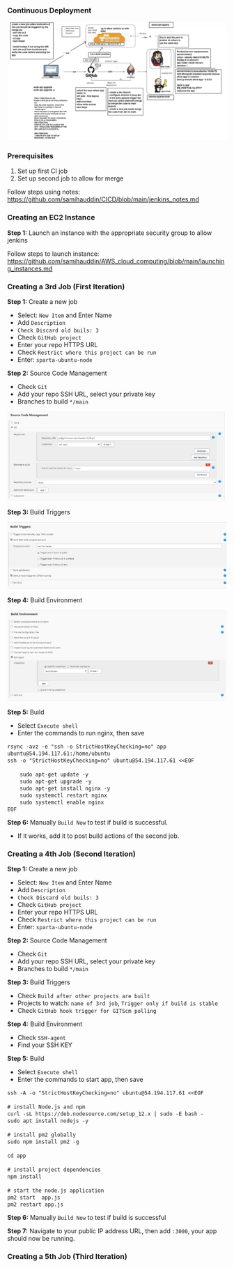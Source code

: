 ### Continuous Deployment 

![alt text](Images/d1.png)

### Prerequisites

1. Set up first CI job
2. Set up second job to allow for merge 

Follow steps using notes: https://github.com/samihauddin/CICD/blob/main/jenkins_notes.md

### Creating an EC2 Instance

**Step 1:** Launch an instance with the appropriate security group to allow jenkins 

Follow steps to launch instance: https://github.com/samihauddin/AWS_cloud_computing/blob/main/launching_instances.md


### Creating a 3rd Job (First Iteration)

**Step 1:** Create a new job 
- Select: `New Item` and Enter Name 
- Add `Description`
- `Check Discard old buils: 3`
- Check `GitHub project`
- Enter your repo HTTPS URL
- Check `Restrict where this project can be run`
- Enter: `sparta-ubuntu-node`

**Step 2:** Source Code Management

- Check `Git`
- Add your repo SSH URL, select your private key
- Branches to build `*/main`

![alt text](Images/1.2.png)

**Step 3:** Build Triggers

![alt text](Images/1.3.png)

**Step 4:** Build Environment 

![alt text](Images/1.4.png)

**Step 5:** Build
- Select `Execute shell`
- Enter the commands to run nginx, then save

```
rsync -avz -e "ssh -o StrictHostKeyChecking=no" app ubuntu@54.194.117.61:/home/ubuntu
ssh -o "StrictHostKeyChecking=no" ubuntu@54.194.117.61 <<EOF

    sudo apt-get update -y
    sudo apt-get upgrade -y
    sudo apt-get install nginx -y
    sudo systemctl restart nginx
    sudo systemctl enable nginx
EOF

```
**Step 6:** Manually `Build Now` to test if build is successful.
- If it works, add it to post build actions of the second job.

### Creating a 4th Job (Second Iteration)

**Step 1:** Create a new job 
- Select: `New Item` and Enter Name 
- Add `Description`
- `Check Discard old buils: 3`
- Check `GitHub project`
- Enter your repo HTTPS URL
- Check `Restrict where this project can be run`
- Enter: `sparta-ubuntu-node`

**Step 2:** Source Code Management

- Check `Git`
- Add your repo SSH URL, select your private key
- Branches to build `*/main`


**Step 3:** Build Triggers
- Check `Build after other projects are built`
- Projects to watch: `name of 3rd job`, `Trigger only if build is stable`
- Check `GitHub hook trigger for GITScm polling`

**Step 4:** Build Environment 
- Check `SSH-agent`
- Find your SSH KEY 


**Step 5:** Build
- Select `Execute shell`
- Enter the commands to start app, then save

```
ssh -A -o "StrictHostKeyChecking=no" ubuntu@54.194.117.61 <<EOF

# install Node.js and npm
curl -sL https://deb.nodesource.com/setup_12.x | sudo -E bash -
sudo apt install nodejs -y

# install pm2 globally
sudo npm install pm2 -g

cd app

# install project dependencies
npm install

# start the node.js application
pm2 start  app.js
pm2 restart app.js

```
**Step 6:** Manually `Build Now` to test if build is successful

**Step 7:** Navigate to your public IP address URL, then add `:3000`, your app should now be running. 

### Creating a 5th Job (Third Iteration)